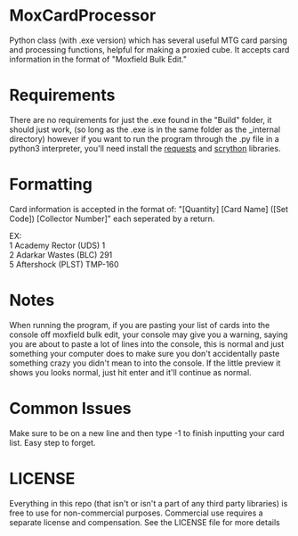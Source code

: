 # MoxCardProcessor
Python class (with .exe version) which has several useful MTG card parsing and processing functions, helpful for making a proxied cube. It accepts card information in the format of "Moxfield Bulk Edit."

# Requirements
There are no requirements for just the .exe found in the "Build" folder, it should just work, (so long as the .exe is in the same folder as the _internal directory) however if you want to run the program through the .py file in a python3 interpreter, you'll need install the <a href="https://github.com/psf/requests">requests</a> and <a href="https://github.com/NandaScott/Scrython">scrython</a> libraries.

# Formatting
Card information is accepted in the format of: "[Quantity] [Card Name] ([Set Code]) [Collector Number]" each seperated by a return.

EX:  
    1 Academy Rector (UDS) 1  
    2 Adarkar Wastes (BLC) 291  
    5 Aftershock (PLST) TMP-160  

# Notes
When running the program, if you are pasting your list of cards into the console off moxfield bulk edit, your console may give you a warning, saying you are about to paste a lot of lines into the console, this is normal and just something your computer does to make sure you don't accidentally paste something crazy you didn't mean to into the console. If the little preview it shows you looks normal, just hit enter and it'll continue as normal.

# Common Issues
Make sure to be on a new line and then type -1 to finish inputting your card list. Easy step to forget.

# LICENSE
Everything in this repo (that isn't or isn't a part of any third party libraries) is free to use for non-commercial purposes. Commercial use requires a separate license and compensation. See the LICENSE file for more details
